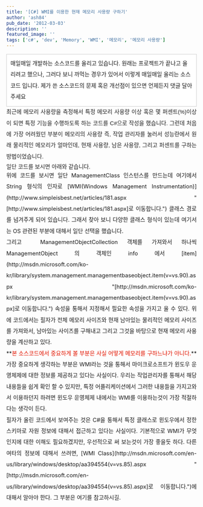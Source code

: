 ```yaml
---
title: '[C#] WMI를 이용한 현재 메모리 사용량 구하기'
author: 'ash84'
pub_date: '2012-03-03'
description: ''
featured_image: ''
tags: ['c#', 'dev', 'Memory', 'WMI', '메모리', '메모리 사용량']
---
```



<div><div></div><div style="line-height: 1.5; "></div><div style="line-height: 2; "></div><div style="line-height: 2; "><div style="line-height: 2; "></div><div class="txc-textbox" style="border-top-style: solid; border-right-style: solid; border-bottom-style: solid; border-left-style: solid; border-top-width: 1px; border-right-width: 1px; border-bottom-width: 1px; border-left-width: 1px; border-top-color: rgb(203, 203, 203); border-right-color: rgb(203, 203, 203); border-bottom-color: rgb(203, 203, 203); border-left-color: rgb(203, 203, 203); background-color: rgb(255, 255, 255); padding-top: 10px; padding-right: 10px; padding-bottom: 10px; padding-left: 10px; "><span style="font-size: 11pt; ">매일매일 개발하는 소스코드를 올리고 있습니다. 원래는 프로젝트가 끝나고 올리려고 했으나, 그러다 보니 까먹는 경우가 있어서 이렇게 매일매일 올리는 소스코드 입니다. 제가 쓴 소스코드의 문제 혹은 개선점이 있으면 언제든지 댓글 달아 주세요 </span>

</div></div></div><div></div><div style="line-height: 2; "><div style="text-align: justify;"><font color="#222222" face="arial, sans-serif"><span style="font-size: 14px; line-height: normal;">  
</span></font></div></div><div style="line-height: 2; "><font color="#222222" face="arial, sans-serif"><div style="line-height: 2; text-align: justify; "><span style="font-size: 11pt; line-height: 2; ">최근에 메모리 사용량을 측정해서 특정 메모리 사용량 이상 혹은 몇 퍼센트(%)이상이 되면 특정 기능을 수행하도록 하는 코드를 C#으로 작성을 했습니다. 그런데 처음에 가장 어려웠던 부분이 메모리의 사용량 즉, 작업 관리자를 눌러서 성능란에서 원래 물리적인 메모리가 얼마인데, 현재 사용량, 남은 사용량, 그리고 퍼센트를 구하는 방법이었습니다. </span></div><div style="text-align: justify;"><span style="line-height: normal;">  
</span></div><div style="text-align: justify;"></div><span style="line-height: normal; font-size: 11pt; "><div style="text-align: justify;"><span style="font-size: 11pt; ">일단 코드를 보시면 아래와 같습니다. </span></div></span>

<div style="text-align: justify;"><script src="https://gist.github.com/3263922.js"></script>

</div></font></div><div style="line-height: 2; "><font color="#222222" face="arial, sans-serif"><div style="text-align: justify;"></div></font><div style="text-align: justify;"></div><span style="line-height: 2; font-size: 11pt; "><div style="text-align: justify;"><span style="font-size: 11pt; line-height: 2; ">위에 코드를 보시면 일단 ManagementClass 인스턴스를 만드는데 여기에서 String 형식의 인자로 [WMI(Windows Management Instrumentation)](http://www.simpleisbest.net/articles/181.aspx "[http://www.simpleisbest.net/articles/181.aspx]로 이동합니다.") 클래스 경로를 넘겨주게 되어 있습니다. 그래서 찾아 보니 다양한 클래스 형식이 있는데 여기서는 OS 관련된 부분에 대해서 일단 선택을 했습니다. </span></div></span>

<div style="text-align: justify;"></div><span style="line-height: 2; font-size: 11pt; "><div style="text-align: justify;"><span style="font-size: 11pt; line-height: 2; ">그리고  ManagementObjectCollection 객체를 가져와서 하나씩 ManagementObject 의 객체인 info 에서 [item](http://msdn.microsoft.com/ko-kr/library/system.management.managementbaseobject.item(v=vs.90).aspx "[http://msdn.microsoft.com/ko-kr/library/system.management.managementbaseobject.item(v=vs.90).aspx]로 이동합니다.") 속성을 통해서 지정해서 필요한 속성을 가지고 올 수 있다. 위에 코드에서는 필자가 전체 메모리 사이즈와 현재 남아있는 물리적인 메모리 사이즈를 가져와서, 남아있는 사이즈를 구해내고 그리고 그것을 바탕으로 현재 메모리 사용량을 계산하고 있다. </span></div></span>

<div style="text-align: justify;"></div><span style="line-height: 2; font-size: 11pt; "><div style="text-align: justify;"><span style="font-size: 11pt; line-height: 2; ">**<font color="#e31600">본 소스코드에서 중요하게 볼 부분은 사실 어떻게 메모리를 구하느냐가 아니다.</font>** 가장 중요하게 생각하는 부분은 WMI라는 것을 통해서 마이크로소프트가 윈도우 운영체제에 대한 정보를 제공하고 있다는 사실이다. 우리는 작업관리자를 통해서 해당 내용들을 쉽게 확인 할 수 있지만, 특정 어플리케이션에서 그러한 내용들을 가지고와서 이용하던지 하려면 윈도우 운영체제 내에서는 WMI를 이용하는것이 가장 적절하다는 생각이 든다. </span></div></span>

<div style="text-align: justify;"></div><span style="line-height: 2; font-size: 11pt; "><div style="text-align: justify;"><span style="font-size: 11pt; line-height: 2; ">필자가 올린 코드에서 보여주는 것은 C#을 통해서 특정 클래스로 윈도우에서 정한 스키마로 자원 정보에 대해서 접근하고 있다는 사실이다. 기본적으로 WMI가 무엇인지에 대한 이해도 필요하겠지만, 우선적으로 써 보는것이 가장 좋을듯 하다. 다른 여타의 정보에 대해서 쓰려면, [WMI Class](http://msdn.microsoft.com/en-us/library/windows/desktop/aa394554(v=vs.85).aspx "[http://msdn.microsoft.com/en-us/library/windows/desktop/aa394554(v=vs.85).aspx]로 이동합니다.")에 대해서 알아야 한다. 그 부분은 여기를 참고하시길. </span></div></span>

<div style="text-align: justify;"></div><div style="text-align: justify;"></div><div style="text-align: justify;"></div><span style="line-height: 2; font-size: 11pt; "><div style="text-align: justify;"><span style="font-size: 11pt; line-height: 2; "> </span></div></span>

</div><div><span style="line-height: 2; font-size: 11pt; "><div style="text-align: justify;"></div></span></div>

